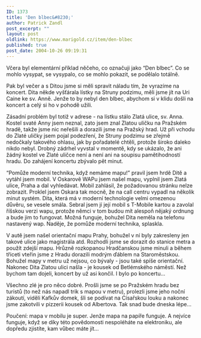 ```yaml
---
ID: 1373
title: 'Den blbec&#8230;'
author: Patrick Zandl
post_excerpt: ""
layout: post
oldlink: https://www.marigold.cz/item/den-blbec
published: true
post_date: 2004-10-26 09:19:31
---
```

<p>
Včera byl elementární příklad něčeho, co označuji jako &#8220;Den blbec&#8221;. Co se mohlo vysypat, se vysypalo, co se mohlo pokazit, se podělalo totálně.</p>

<p>
Pak byl večer a s Ditou jsme si měli spravit náladu tím, že vyrazíme na koncert. Dita někde vyšťárala lístky na Struny podzimu, měli jsme jít na Uri Caine ke sv. Anně. Jenže to by nebyl den blbec, abychom si v klidu došli na koncert a celý si ho v pohodě užili.</p>

<p>
Zásadní problém byl totiž v adrese - na lístku stálo Zlatá ulice, sv. Anna. Kostel svaté Anny jsem neznal, zato jsem znal Zlatou uličku na Pražském hradě, takže jsme nic neřešili a dorazili jsme na Pražský hrad. Už při vchodu do Zlaté uličky jsem pojal podezření, že Struny podzimu se zřejmě nedočkaly takového ohlasu, jak by pořadatelé chtěli, protože široko daleko nikdo nebyl. Drobný zádrhel vyvstal v momentě, kdy se ukázalo, že ani žádný kostel ve Zlaté uličce není a není ani na soupisu pamětihodností hradu. Do zahájení koncertu zbývalo pět minut. </p>

<p>
&#8220;Pomůže moderní technika, když nemáme mapu!&#8221; pravil jsem hrdě Ditě a vytáhl jsem mobil. V Oskarově WAPu jsem našel mapu, vyplnil jsem Zlatá ulice, Praha a dal vyhledávat. Mobil zahlásil, že požadovanou stránku nelze zobrazit. Proklel jsem Oskara tak mocně, že na call centru vypadl na několik minut systém. Dita, která má v moderní technologie velmi omezenou důvěru, se vesele smála. Sebral jsem jí její mobil s T-Mobile kartou a zavolal říšskou verzi wapu, protože němci v tom budou mít alespoň nějaký ordnung a bude jim to fungovat. Možná funguje, bohužel Dita neměla na telefonu nastavený wap. Naděje, že pomůže moderní technika, splaskla. </p>

<p>
V autě jsem našel orientační mapu Prahy, bohužel v ní byly zakresleny jen takové ulice jako magistrála atd. Rozhodli jsme se dorazit do stanice metra a použít zdejší mapu. Hrůzně rozkopanou Hradčanskou jsme minuli a během třiceti vteřin jsme z Hradu dorazili modrým ďáblem na Staroměstskou. Bohužel mapy v metru už nejsou, co bývaly - jsou také spíše orientační. Nakonec Dita Zlatou ulici našla - je kousek od Betlémského náměstí. Než bychom tam dojeli, koncert by už asi končil. I bylo po koncertu&#8230; </p>

<p>
Všechno zlé je pro něco dobré. Prošli jsme se po Pražském hradu bez turistů (to než nás napadl trik s mapou v metru), prolezli jsme jeho noční zákoutí, viděli Kafkův domek, šli se podívat na Císařskou louku a nakonec jsme zakotvili v pizzerii kousek od Albertova. Tak snad bude dneska lépe&#8230; </p>

<p>
Poučení: mapa v mobilu je super. Jenže mapa na papíře funguje. A nejvíce funguje, když se díky této povědomosti nespoléháte na elektroniku, ale dopředu zjistíte, kam vůbec máte jít&#8230;
</p>
